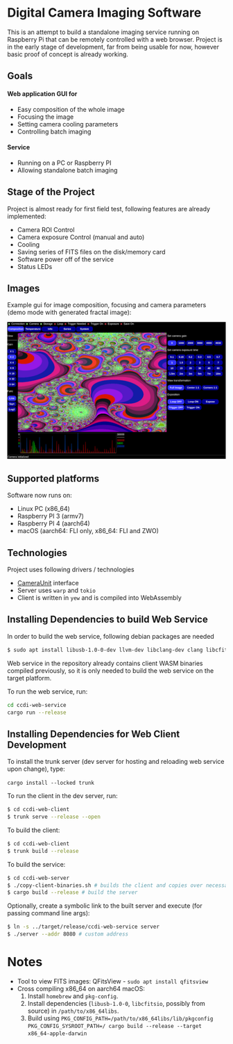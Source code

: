 # Digital Camera Imaging Software

This is an attempt to build a standalone imaging service running on
Raspberry Pi that can be remotely controlled with a web browser.
Project is in the early stage of development, far from being usable for now,
however basic proof of concept is already working.

## Goals

#### Web application GUI for
 - Easy composition of the whole image
 - Focusing the image
 - Setting camera cooling parameters
 - Controlling batch imaging

#### Service
 - Running on a PC or Raspberry PI
 - Allowing standalone batch imaging

## Stage of the Project

Project is almost ready for first field test, following features are already implemented:
 - Camera ROI Control
 - Camera exposure Control (manual and auto)
 - Cooling
 - Saving series of FITS files on the disk/memory card
 - Software power off of the service
 - Status LEDs

 ## Images

Example gui for image composition, focusing and camera parameters (demo mode with
generated fractal image):

![alt text](doc/images/ccdi-composition.jpg)

## Supported platforms

Software now runs on:
 - Linux PC (x86_64)
 - Raspberry PI 3 (armv7)
 - Raspberry PI 4 (aarch64)
 - macOS (aarch64: FLI only, x86_64: FLI and ZWO)

## Technologies

Project uses following drivers / technologies
 - [CameraUnit](https://crates.io/crates/cameraunit) interface
 - Server uses `warp` and `tokio`
 - Client is written in `yew` and is compiled into WebAssembly

## Installing Dependencies to build Web Service

In order to build the web service, following debian packages are needed
```sh
$ sudo apt install libusb-1.0-0-dev llvm-dev libclang-dev clang libcfitsio-dev
```

Web service in the repository already contains client WASM binaries compiled
previously, so it is only needed to build the web service on the target
platform.

To run the web service, run:

```sh
cd ccdi-web-service
cargo run --release
```

## Installing Dependencies for Web Client Development

To install the trunk server (dev server for hosting and reloading web service
upon change), type:

`cargo install --locked trunk`

To run the client in the dev server, run:

```sh
$ cd ccdi-web-client
$ trunk serve --release --open
```

To build the client:
```sh
$ cd ccdi-web-client
$ trunk build --release
```

To build the service:
```sh
$ cd ccdi-web-server
$ ./copy-client-binaries.sh # builds the client and copies over necessary files
$ cargo build --release # build the server
```
Optionally, create a symbolic link to the built server and execute (for passing command line args):
```sh
$ ln -s ../target/release/ccdi-web-service server
$ ./server --addr 8080 # custom address
```

# Notes

- Tool to view FITS images: QFitsView - `sudo apt install qfitsview`
- Cross compiling x86_64 on aarch64 macOS:
  1. Install `homebrew` and `pkg-config`.
  1. Install dependencies (`libusb-1.0-0`, `libcfitsio`, possibly from source) in `/path/to/x86_64libs`.
  1. Build using `PKG_CONFIG_PATH=/path/to/x86_64libs/lib/pkgconfig PKG_CONFIG_SYSROOT_PATH=/ cargo build --release --target x86_64-apple-darwin`


